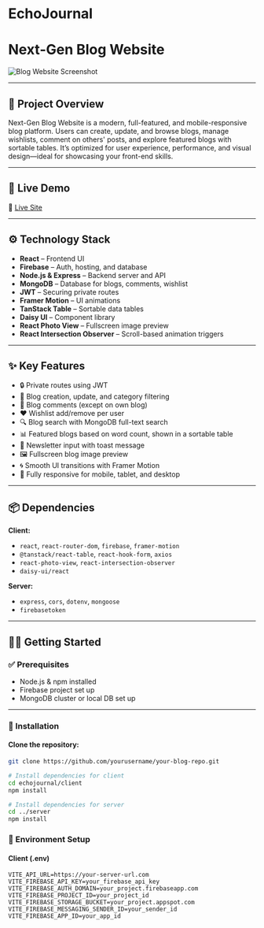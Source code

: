 # EchoJournal

# Next-Gen Blog Website

![Blog Website Screenshot](https://i.ibb.co/MyHtzFmR/Screenshot-2025-06-25-105204.png)

---

## 📌 Project Overview

Next-Gen Blog Website is a modern, full-featured, and mobile-responsive blog platform. Users can create, update, and browse blogs, manage wishlists, comment on others' posts, and explore featured blogs with sortable tables. It’s optimized for user experience, performance, and visual design—ideal for showcasing your front-end skills.

---

## 🚀 Live Demo

🔗 [Live Site](https://assignment-11-f3a27.web.app/)

---

## ⚙️ Technology Stack

- **React** – Frontend UI  
- **Firebase** – Auth, hosting, and database  
- **Node.js & Express** – Backend server and API  
- **MongoDB** – Database for blogs, comments, wishlist  
- **JWT** – Securing private routes  
- **Framer Motion** – UI animations  
- **TanStack Table** – Sortable data tables   
- **Daisy UI** – Component library   
- **React Photo View** – Fullscreen image preview  
- **React Intersection Observer** – Scroll-based animation triggers  

---

## ✨ Key Features

- 🔒 Private routes using JWT  
- 📝 Blog creation, update, and category filtering  
- 💬 Blog comments (except on own blog)  
- ❤️ Wishlist add/remove per user  
- 🔍 Blog search with MongoDB full-text search  
- 📊 Featured blogs based on word count, shown in a sortable table  
- 📩 Newsletter input with toast message  
- 🖼️ Fullscreen blog image preview  
- 🌀 Smooth UI transitions with Framer Motion   
- 📱 Fully responsive for mobile, tablet, and desktop  

---

## 📦 Dependencies

**Client:**
- `react`, `react-router-dom`, `firebase`, `framer-motion`  
- `@tanstack/react-table`, `react-hook-form`, `axios`  
- `react-photo-view`, `react-intersection-observer`  
- `daisy-ui/react`

**Server:**
- `express`, `cors`, `dotenv`, `mongoose`  
- `firebasetoken`

---

## 🧑‍💻 Getting Started

### ✅ Prerequisites

- Node.js & npm installed  
- Firebase project set up  
- MongoDB cluster or local DB set up  

---

### 📁 Installation

#### Clone the repository:
```bash
git clone https://github.com/yourusername/your-blog-repo.git

# Install dependencies for client
cd echojournal/client
npm install

# Install dependencies for server
cd ../server
npm install
```

### 🔐 Environment Setup

#### Client (.env)
```env
VITE_API_URL=https://your-server-url.com
VITE_FIREBASE_API_KEY=your_firebase_api_key
VITE_FIREBASE_AUTH_DOMAIN=your_project.firebaseapp.com
VITE_FIREBASE_PROJECT_ID=your_project_id
VITE_FIREBASE_STORAGE_BUCKET=your_project.appspot.com
VITE_FIREBASE_MESSAGING_SENDER_ID=your_sender_id
VITE_FIREBASE_APP_ID=your_app_id

